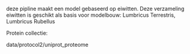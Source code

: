 deze pipline maakt een model gebaseerd op eiwitten.
Deze verzameling eiwitten is geschikt als basis voor modelbouw: 
Lumbricus Terrestris, Lumbricus Rubellus



Protein collectie:

data/protocol2/uniprot_proteome